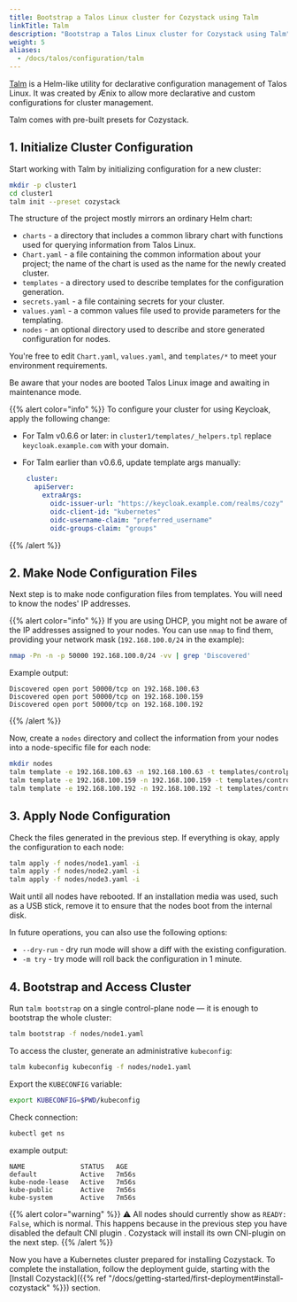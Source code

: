 ```yaml
---
title: Bootstrap a Talos Linux cluster for Cozystack using Talm
linkTitle: Talm
description: "Bootstrap a Talos Linux cluster for Cozystack using Talm"
weight: 5
aliases:
  - /docs/talos/configuration/talm
---
```


[Talm](https://github.com/cozystack/talm) is a Helm-like utility for declarative configuration management of Talos Linux.
It was created by Ænix to allow more declarative and custom configurations for cluster management.

Talm comes with pre-built presets for Cozystack.

## 1. Initialize Cluster Configuration

Start working with Talm by initializing configuration for a new cluster:

```bash
mkdir -p cluster1
cd cluster1
talm init --preset cozystack
```

The structure of the project mostly mirrors an ordinary Helm chart:

- `charts` - a directory that includes a common library chart with functions used for querying information from Talos Linux.
- `Chart.yaml` - a file containing the common information about your project; the name of the chart is used as the name for the newly created cluster.
- `templates` - a directory used to describe templates for the configuration generation.
- `secrets.yaml` - a file containing secrets for your cluster.
- `values.yaml` - a common values file used to provide parameters for the templating.
- `nodes` - an optional directory used to describe and store generated configuration for nodes.

You're free to edit `Chart.yaml`, `values.yaml`, and `templates/*` to meet your environment requirements.

Be aware that your nodes are booted Talos Linux image and awaiting in maintenance mode.

{{% alert color="info" %}}
To configure your cluster for using Keycloak, apply the following change:

-   For Talm v0.6.6 or later: in `cluster1/templates/_helpers.tpl` replace  `keycloak.example.com` with your domain.
    
-   For Talm earlier than v0.6.6, update template args manually:

    ```yaml
     cluster:
       apiServer:
         extraArgs:
           oidc-issuer-url: "https://keycloak.example.com/realms/cozy"
           oidc-client-id: "kubernetes"
           oidc-username-claim: "preferred_username"
           oidc-groups-claim: "groups"
    ```
{{% /alert %}}

## 2. Make Node Configuration Files

Next step is to make node configuration files from templates.
You will need to know the nodes' IP addresses.

{{% alert color="info" %}}
If you are using DHCP, you might not be aware of the IP addresses assigned to your nodes.
You can use `nmap` to find them, providing your network mask (`192.168.100.0/24` in the example):

```bash
nmap -Pn -n -p 50000 192.168.100.0/24 -vv | grep 'Discovered'
```

Example output:

```
Discovered open port 50000/tcp on 192.168.100.63
Discovered open port 50000/tcp on 192.168.100.159
Discovered open port 50000/tcp on 192.168.100.192
```
{{% /alert %}}

Now, create a `nodes` directory and collect the information from your nodes into a node-specific file for each node:

```bash
mkdir nodes
talm template -e 192.168.100.63 -n 192.168.100.63 -t templates/controlplane.yaml -i > nodes/node1.yaml
talm template -e 192.168.100.159 -n 192.168.100.159 -t templates/controlplane.yaml -i > nodes/node2.yaml
talm template -e 192.168.100.192 -n 192.168.100.192 -t templates/controlplane.yaml -i > nodes/node3.yaml
```

## 3. Apply Node Configuration

Check the files generated in the previous step.
If everything is okay, apply the configuration to each node:

```bash
talm apply -f nodes/node1.yaml -i
talm apply -f nodes/node2.yaml -i
talm apply -f nodes/node3.yaml -i
```

Wait until all nodes have rebooted.
If an installation media was used, such as a USB stick, remove it to ensure that the nodes boot from the internal disk.

In future operations, you can also use the following options:

- `--dry-run` - dry run mode will show a diff with the existing configuration.
- `-m try` - try mode will roll back the configuration in 1 minute.

## 4. Bootstrap and Access Cluster

Run `talm bootstrap` on a single control-plane node — it is enough to bootstrap the whole cluster:

```bash
talm bootstrap -f nodes/node1.yaml
```

To access the cluster, generate an administrative `kubeconfig`:

```bash
talm kubeconfig kubeconfig -f nodes/node1.yaml
```

Export the `KUBECONFIG` variable:
```bash
export KUBECONFIG=$PWD/kubeconfig
```

Check connection:
```bash
kubectl get ns
```

example output:
```console
NAME              STATUS   AGE
default           Active   7m56s
kube-node-lease   Active   7m56s
kube-public       Active   7m56s
kube-system       Active   7m56s
```

{{% alert color="warning" %}}
:warning: All nodes should currently show as `READY: False`, which is normal.
This happens because in the previous step you have disabled the default CNI plugin .
Cozystack will install its own CNI-plugin on the next step.
{{% /alert %}}


Now you have a Kubernetes cluster prepared for installing Cozystack.
To complete the installation, follow the deployment guide, starting with the
[Install Cozystack]({{% ref "/docs/getting-started/first-deployment#install-cozystack" %}}) section.
